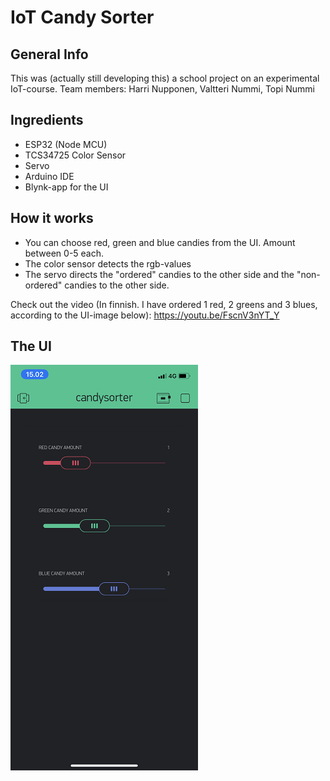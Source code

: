 # IoT Candy Sorter
## General Info
This was (actually still developing this) a school project on an experimental IoT-course.
Team members: Harri Nupponen, Valtteri Nummi, Topi Nummi
## Ingredients
- ESP32 (Node MCU)
- TCS34725 Color Sensor
- Servo
- Arduino IDE
- Blynk-app for the UI

## How it works
- You can choose red, green and blue candies from the UI. Amount between 0-5 each.
- The color sensor detects the rgb-values
- The servo directs the "ordered" candies to the other side and the "non-ordered" candies to the other side.

Check out the video (In finnish. I have ordered 1 red, 2 greens and 3 blues, according to the UI-image below):
https://youtu.be/FscnV3nYT_Y

## The UI
![CS-UI](https://github.com/harrinupponen/iot-candysorter/blob/master/img/cs-ui2.png "CS-UI")

